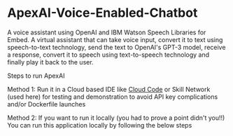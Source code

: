 # ApexAI-Voice-Enabled-Chatbot
A voice assistant using OpenAI and IBM Watson Speech Libraries for Embed. A virtual assistant that can take voice input, convert it to text using speech-to-text technology, send the text to OpenAI's GPT-3 model, receive a response, convert it to speech using text-to-speech technology and finally play it back to the user.

Steps to run ApexAI

Method 1: Run it in a Cloud based IDE like [Cloud Code]([url](https://cloud.google.com/code)) or Skill Network (used here) for testing and demonstration to avoid API key complications and/or Dockerfile launches

Method 2: If you want to run it locally (you had to prove a point didn't you!!)
You can run this application locally by following the below steps


